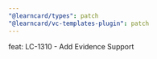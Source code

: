 ```yaml
---
"@learncard/types": patch
"@learncard/vc-templates-plugin": patch
---
```


feat: LC-1310 - Add Evidence Support 
